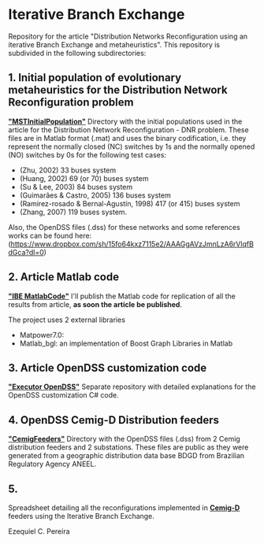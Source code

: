 # Iterative Branch Exchange
Repository for the article "Distribution Networks Reconfiguration using an iterative Branch Exchange and metaheuristics".
This repository is subdivided in the following subdirectories: 

## 1. Initial population of evolutionary metaheuristics for the Distribution Network Reconfiguration problem
[**"MSTInitialPopulation"**](https://github.com/Zecao/2020Dijkstra/tree/master/MSTInitialPopulation)
Directory with the initial populations used in the article for the Distribution Network Reconfiguration - DNR problem. These files are in Matlab format (.mat) and uses the binary codification, i.e. they represent the normally closed (NC) switches by 1s and the normally opened (NO) switches by 0s for the following test cases:  
* (Zhu, 2002) 33 buses system
* (Huang, 2002) 69 (or 70) buses system
* (Su & Lee, 2003) 84 buses system
* (Guimarães & Castro, 2005) 136 buses system
* (Ramirez-rosado & Bernal-Agustín, 1998) 417 (or 415) buses system
* (Zhang, 2007) 119 buses system.

Also, the OpenDSS files (.dss) for these networks and some references works can be found here: (https://www.dropbox.com/sh/15fo64kxz7115e2/AAAGgAVzJmnLzA6rVlqfBdGca?dl=0)

## 2. Article Matlab code
[**"IBE MatlabCode"**](https://github.com/Zecao/IterativeBranchExchange/tree/master/IBE_MatlabCode)
I'll publish the Matlab code for replication of all the results from article, **as soon the article be published**.

The project uses 2 external libraries
- Matpower7.0:  
- Matlab_bgl: an implementation of Boost Graph Libraries in Matlab

## 3. Article OpenDSS customization code
[**"Executor OpenDSS"**](https://github.com/Zecao/ExecutorOpenDssBr)
Separate repository with detailed explanations for the OpenDSS customization C# code. 

## 4. OpenDSS Cemig-D Distribution feeders
[**"CemigFeeders"**](https://github.com/Zecao/2020Dijkstra/tree/master/CemigDFeeders)
Directory with the OpenDSS files (.dss) from 2 Cemig distribution feeders and 2 substations. These files are public as they were generated from a geographic distribution data base BDGD from Brazilian Regulatory Agency ANEEL.

## 5. 
Spreadsheet detailing all the reconfigurations implemented in [**Cemig-D**](https://www.cemig.com.br/en/) feeders using the Iterative Branch Exchange. 

Ezequiel C. Pereira
